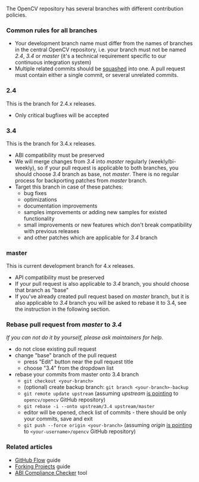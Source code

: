 The OpenCV repository has several branches with different contribution policies.

### Common rules for all branches

* Your development branch name must differ from the names of branches in the central OpenCV repository, i.e. your branch must not be named _2.4_, _3.4_ or _master_ (it's a technical requirement specific to our continuous integration system)
* Multiple related commits should be [squashed](http://git-scm.com/book/en/Git-Tools-Rewriting-History#Squashing-Commits) into one. A pull request must contain either a single commit, or several unrelated commits.

### 2.4

This is the branch for 2.4.x releases.

* Only critical bugfixes will be accepted

### 3.4

This is the branch for 3.4.x releases.

* ABI compatibility must be preserved
* We will merge changes from _3.4_ into _master_ regularly (weekly/bi-weekly), so if your pull request is applicable to both branches, you should choose _3.4_ branch as base, not _master_. There is no regular process for backporting patches from _master_ branch.
* Target this branch in case of these patches:
  * bug fixes
  * optimizations
  * documentation improvements
  * samples improvements or adding new samples for existed functionality
  * small improvements or new features which don't break compatibility with previous releases
  * and other patches which are applicable for _3.4_ branch

### master

This is current development branch for 4.x releases.

* API compatibility must be preserved
* If your pull request is also applicable to _3.4_ branch, you should choose that branch as "base"
* If you've already created pull request based on _master_ branch, but it is also applicable to _3.4_ branch you will be asked to rebase it to 3.4, see the instruction in the following section.

### Rebase pull request from _master_ to _3.4_

_If you can not do it by yourself, please ask maintainers for help._

* do not close existing pull request
* change "base" branch of the pull request
  * press "Edit" button near the pull request title
  * choose "3.4" from the dropdown list
* rebase your commits from master onto 3.4 branch
  * `git checkout <your-branch>`
  * (optional) create backup branch: `git branch <your-branch>-backup`
  * `git remote update upstream` (assuming _upstream_ [is pointing](https://help.github.com/articles/configuring-a-remote-for-a-fork/) to `opencv/opencv` GitHub repository)
  * `git rebase -i --onto upstream/3.4 upstream/master`
  * editor will be opened, check list of commits - there should be only your commits, save and exit
  * `git push --force origin <your-branch>` (assuming _origin_ [is pointing](https://help.github.com/articles/configuring-a-remote-for-a-fork/) to `<your-username>/opencv` GitHub repository)

### Related articles

* [GitHub Flow](https://guides.github.com/introduction/flow/) guide
* [Forking Projects](https://guides.github.com/activities/forking/) guide
* [ABI Compliance Checker](https://lvc.github.io/abi-compliance-checker/) tool
